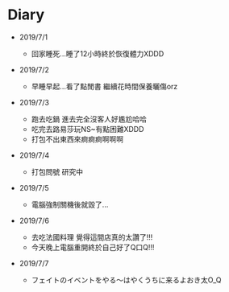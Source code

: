 # Diary

* 2019/7/1
  * 回家睡死...睡了12小時終於恢復體力XDDD
  
* 2019/7/2
  * 早睡早起...看了點閒書 繼續花時間保養曬傷orz
  
* 2019/7/3
  * 跑去吃鍋 進去完全沒客人好尷尬哈哈
  * 吃完去路易莎玩NS~有點困難XDDD
  * 打包不出東西來痾痾痾啊啊啊
  
* 2019/7/4
  * 打包問號 研究中
  
* 2019/7/5
  * 電腦強制關機後就毀了...
  
* 2019/7/6
  * 去吃法國料理 覺得這間店真的太讚了!!!
  * 今天晚上電腦重開終於自己好了Q口Q!!!
  
* 2019/7/7
  * フェイトのイベントをやる～はやくうちに来るよおき太O_Q